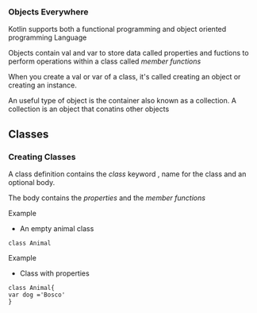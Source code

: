 ### Objects Everywhere 

Kotlin supports both a functional programming and object oriented programming Language

Objects contain val and var  to store data called properties and fuctions to perform operations within a class called *member functions*

 When you create a val or var of a class, it's called creating an object or creating an instance.
 
 An useful type of object is the container also known as a collection. A collection is an object that conatins other objects

## Classes

### Creating Classes

A class definition contains the *class* keyword , name for the class and an optional body.

The body contains the *properties* and the *member functions*

Example

- An empty animal class
```
class Animal
````

Example 

- Class with properties

```
class Animal{
var dog ='Bosco'
}
```
